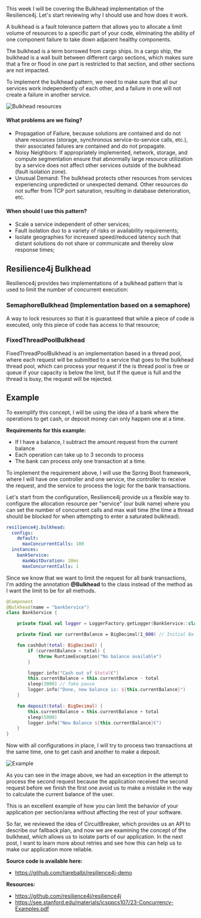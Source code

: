This week I will be covering the Bulkhead implementation of the Resilience4j. Let's start reviewing why I should use and how does it work.

A bulkhead is a fault tolerance pattern that allows you to allocate a limit volume of resources to a specific part of your code, eliminating the ability of one component failure to take down adjacent healthy components.

The bulkhead is a term borrowed from cargo ships. In a cargo ship, the bulkhead is a wall built between different cargo sections, which makes sure that a fire or flood in one part is restricted to that section, and other sections are not impacted. 

To implement the bulkhead pattern, we need to make sure that all our services work independently of each other, and a failure in one will not create a failure in another service.

![Bulkhead resources](/images/d/878761a7d761a94888d4ff5810d491a5)

#### What problems are we fixing?
- Propagation of Failure, because solutions are contained and do not share resources (storage, synchronous service-to-service calls, etc.), their associated failures are contained and do not propagate.
- Noisy Neighbors: If appropriately implemented, network, storage, and compute segmentation ensure that abnormally large resource utilization by a service does not affect other services outside of the bulkhead (fault isolation zone).
- Unusual Demand: The bulkhead protects other resources from services experiencing unpredicted or unexpected demand. Other resources do not suffer from TCP port saturation, resulting in database deterioration, etc.

#### When should I use this pattern? 
- Scale a service independent of other services;
- Fault isolation duo to a variety of risks or availability requirements;
- Isolate geographies for increased speed/reduced latency such that distant solutions do not share or communicate and thereby slow response times;

## Resilience4j Bulkhead
Resilience4j provides two implementations of a bulkhead pattern that is used to limit the number of concurrent execution:

### SemaphoreBulkhead (Implementation based on a semaphore)

A way to lock resources so that it is guaranteed that while a piece of code is executed, only this piece of code has access to that resource;

### FixedThreadPoolBulkhead

FixedThreadPoolBulkhead is an implementation based in a thread pool, where each request will be submitted to a service that goes to the bulkhead thread pool, which can process your request if the is thread pool is free or queue if your capacity is below the limit, but If the queue is full and the thread is busy, the request will be rejected.


## Example
To exemplify this concept, I will be using the idea of a bank where the operations to get cash, or deposit money can only happen one at a time.

**Requirements for this example:**

- If I have a balance, I subtract the amount request from the current balance
- Each operation can take up to 3 seconds to process
- The bank can process only one transaction at a time.

To implement the requirement above, I will use the Spring Boot framework, where I will have one controller and one service, the controller to receive the request, and the service to process the logic for the bank transactions. 

Let's start from the configuration, Resilience4j provide us a flexible way to configure the allocation resource per "service" (our bulk name) where you can set the number of concurrent calls and max wait time (the time a thread should be blocked for when attempting to enter a saturated bulkhead).

```yaml
resilience4j.bulkhead:
  configs:
    default:
      maxConcurrentCalls: 100
  instances:
    bankService:
      maxWaitDuration: 10ms
      maxConcurrentCalls: 1
```


Since we know that we want to limit the request for all bank transactions, I'm adding the annotation **@Bulkhead** to the class instead of the method as I want the limit to be for all methods. 


```kotlin
@Component
@Bulkhead(name = "bankService")
class BankService {

    private final val logger = LoggerFactory.getLogger(BankService::class.java)

    private final var currentBalance = BigDecimal(1_000) // Initial Balance

    fun cashOut(total: BigDecimal) {
        if (currentBalance < total) {
            throw RuntimeException("No balance available")
        }

        logger.info("Cash out of $total€")
        this.currentBalance = this.currentBalance - total
        sleep(3000) // fake pause
        logger.info("Done, new balance is: ${this.currentBalance}")
    }

    fun deposit(total: BigDecimal) {
        this.currentBalance = this.currentBalance + total
        sleep(5000)
        logger.info("New Balance ${this.currentBalance}€")
    }
}
```


Now with all configurations in place, I will try to process two transactions at the same time, one to get cash and another to make a deposit.

![Example](/images/d/567b765e85ab1124e650f8f42ad7bcef.gif)

As you can see in the image above, we had an exception in the attempt to process the second request because the application received the second request before we finish the first one avoid us to make a mistake in the way to calculate the current balance of the user. 

This is an excellent example of how you can limit the behavior of your application per section/area without affecting the rest of your software.

So far, we reviewed the idea of CircuitBreaker, which provides us an API to describe our fallback plan, and now we are examining the concept of the bulkhead, which allows us to isolate parts of our application. In the next post, I want to learn more about retries and see how this can help us to make our application more reliable.

**Source code is available here:**

- https://github.com/tiarebalbi/resilience4j-demo

**Resources:**

- https://github.com/resilience4j/resilience4j
- https://see.stanford.edu/materials/icsppcs107/23-Concurrency-Examples.pdf
